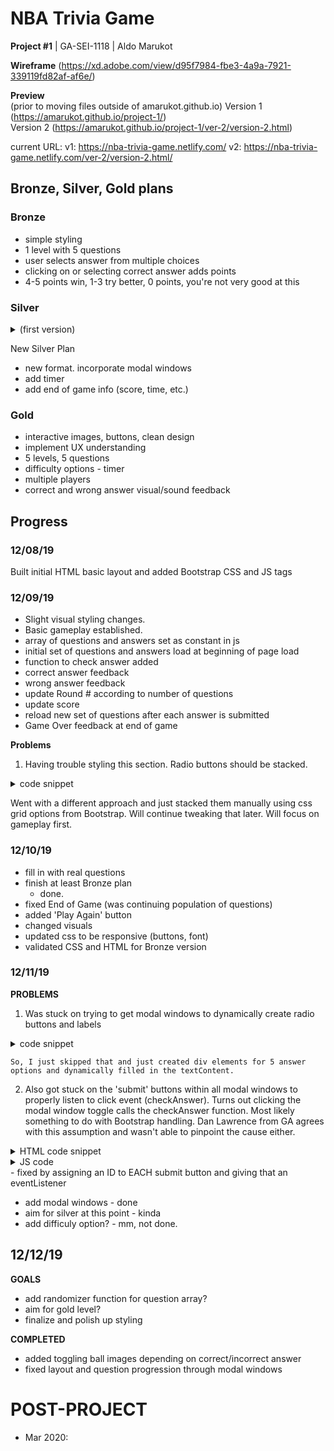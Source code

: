 # NBA Trivia Game

**Project #1** | GA-SEI-1118 | Aldo Marukot

**Wireframe**
(https://xd.adobe.com/view/d95f7984-fbe3-4a9a-7921-339119fd82af-af6e/)

**Preview** <br> (prior to moving files outside of amarukot.github.io)
Version 1 (https://amarukot.github.io/project-1/) <br>
Version 2 (https://amarukot.github.io/project-1/ver-2/version-2.html)

current URL:
v1: https://nba-trivia-game.netlify.com/
v2: https://nba-trivia-game.netlify.com/ver-2/version-2.html/

## Bronze, Silver, Gold plans

### Bronze

- simple styling
- 1 level with 5 questions
- user selects answer from multiple choices
- clicking on or selecting correct answer adds points
- 4-5 points win, 1-3 try better, 0 points, you're not very good at this

### Silver

<details><summary>(first version)</summary>
* better css styling, incorporating images and better visuals
* 2 or 3 levels
* certain questions gets more points
* finishing game with a certain number of points, give rating (Excellent, Good, Poor)
* display points
</details>

New Silver Plan

- new format. incorporate modal windows
- add timer
- add end of game info (score, time, etc.)

### Gold

- interactive images, buttons, clean design
- implement UX understanding
- 5 levels, 5 questions
- difficulty options - timer
- multiple players
- correct and wrong answer visual/sound feedback

## Progress

### 12/08/19

Built initial HTML basic layout and added Bootstrap CSS and JS tags

### 12/09/19

- Slight visual styling changes.
- Basic gameplay established.
- array of questions and answers set as constant in js
- initial set of questions and answers load at beginning of page load
- function to check answer added
- correct answer feedback
- wrong answer feedback
- update Round # according to number of questions
- update score
- reload new set of questions after each answer is submitted
- Game Over feedback at end of game

**Problems**

1. Having trouble styling this section. Radio buttons should be stacked.

<details><summary>code snippet</summary>

```
 <main>
        <h2 id="active-round">Round 1</h2>
        <!-- having trouble stacking the radio inputs as a column. it should be stacked by default in bootstrap. -->
        <section id="active-modal" class="column">
            <h5 id="active-question" data-question=0>Question 1</h5>
            <form class="form-check form-group">
                <input class="form-check-input answer-choices" type="radio" id="question-1" ></input>
                <label for="question-1">answer a</label>
                <input class="form-check-input answer-choices" type="radio" id="question-2" ></input>
                <label for="question-1">answer b</label>
                <input class="form-check-input answer-choices" type="radio" id="question-3" ></input>
                <label for="question-1">answer c</label>
                <input class="form-check-input answer-choices" type="radio" id="question-4" ></input>
                <label for="question-1">answer d</label>
                <input class="form-check-input answer-choices" type="radio" id="question-5" ></input>
                <label for="question-1">answer e</label>
                <button>Submit Answer</button>
            </form>
        </section>
    </main>
```

</details>

Went with a different approach and just stacked them manually using css grid options from Bootstrap. Will continue tweaking that later. Will focus on gameplay first.

### 12/10/19

- fill in with real questions
- finish at least Bronze plan
  - done.
- fixed End of Game (was continuing population of questions)
- added 'Play Again' button
- changed visuals
- updated css to be responsive (buttons, font)
- validated CSS and HTML for Bronze version

### 12/11/19

**PROBLEMS**

1. Was stuck on trying to get modal windows to dynamically create radio buttons and labels

<details><summary>code snippet</summary>

```
questionTitle.forEach((item) => {
    item.textContent = triviaQuestions[questionIndex].question
    let optArr = triviaQuestions[questionIndex].options
    optArr.forEach (item => {
        let currAnsCh = document.querySelector("[data-optionset='"+questionIndex+"']")
        currAnsCh.appendChild(newOptionNode)
        newOptionLabelNode.textContent = item
        currAnsCh.appendChild(newOptionLabelNode)

    })
})
```

</details>

    So, I just skipped that and just created div elements for 5 answer options and dynamically filled in the textContent.

2. Also got stuck on the 'submit' buttons within all modal windows to properly listen to click event (checkAnswer). Turns out clicking the modal window toggle calls the checkAnswer function. Most likely something to do with Bootstrap handling. Dan Lawrence from GA agrees with this assumption and wasn't able to pinpoint the cause either.

<details><summary>HTML code snippet</summary>

```
<main class="row align-items-center mx-4">
        <section class="round-section col mx-1">
            <div class="round-number" data-toggle="modal" data-target="#modal-1">ROUND 1</div>
            <!-- Question 1 modal -->
            <div class="modal fade text-dark" id="modal-1" tabindex="-1" role="dialog" aria-labelledby="exampleModalLabel" aria-hidden="true">
                <div class="modal-dialog" role="document">
                    <div class="modal-content">
                        <div class="modal-header">
                            <h5 class="modal-title" id="modal-1-label">Modal title</h5>
                        </div>
                        <div class="modal-body" id="modal-1-choices">
                            <!-- answer options here -->
                            <form class="form-check row">
                                <input class="radio-buttons" type="radio" name="answer-options" id="question-1" value="">
                                <label for="question-1" class="ans-opt-labels-1"></label>
                                <div class="w-100"></div>
                                <input class="radio-buttons" type="radio" name="answer-options" id="question-1" value="">
                                <label for="question-1" class="ans-opt-labels-1"></label>
                                <div class="w-100"></div>
                                <input class="radio-buttons" type="radio" name="answer-options" id="question-1" value="">
                                <label for="question-1" class="ans-opt-labels-1"></label>
                                <div class="w-100"></div>
                                <input class="radio-buttons" type="radio" name="answer-options" id="question-1" value="">
                                <label for="question-1" class="ans-opt-labels-1"></label>
                                <div class="w-100"></div>
                                <input class="radio-buttons" type="radio" name="answer-options" id="question-1" value="">
                                <label for="question-1" class="ans-opt-labels-1"></label>
                                <div class="w-100"></div>
                                <button type="button" class="btn btn-primary submit-buttons" data-toggle="modal" data-target="#modal-2">Submit</button>
                            </form>
                        </div>
                    </div>
                </div>
            </div>
        </section>
    </main>
```

</details>

<details><summary>JS code</summary>

```var questionIndex = 1;
var submitButtons = document.querySelectorAll(".submit-buttons");
var playerScore = 0;
var modalTitle = document.querySelectorAll(".modal-title");

var modalBody = document.querySelectorAll(".modal-body");

var radioButtons = document.querySelectorAll(".radio-buttons")


modalTitle.forEach(item => {
    item.textContent = triviaQuestions[questionIndex].question;
    console.log(item.textContent);

});

modalBody.forEach(item => {
    let opt = triviaQuestions[questionIndex].options;
    let answerOptionLabels = document.querySelectorAll(".ans-opt-labels-1");
    answerOptionLabels.forEach((item, i) => {
        item.textContent = opt[i];
    });
});

submitButtons.forEach(item => {
    addEventListener("click", checkAnswer);
});

function checkAnswer (e){
    e.preventDefault();
    console.log(e);
    console.trace();
    //grab selected answer
    var selectedAnswer;
    radioButtons.forEach(item => {
        if (item.checked) {
            selectedAnswer = item.value;
            console.log(selectedAnswer);
        };
    });
};
```

</details>
    - fixed by assigning an ID to EACH submit button and giving that an eventListener

- add modal windows - done
- aim for silver at this point - kinda
- add difficuly option? - mm, not done.

## 12/12/19

**GOALS**

- add randomizer function for question array?
- aim for gold level?
- finalize and polish up styling

**COMPLETED**

- added toggling ball images depending on correct/incorrect answer
- fixed layout and question progression through modal windows

# POST-PROJECT

- Mar 2020:
